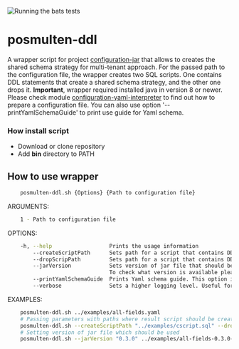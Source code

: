 ![Running the bats tests](https://github.com/starnowski/posmulten-ddl/workflows/Running%20the%20bats%20tests/badge.svg)

# posmulten-ddl

A wrapper script for project [configuration-jar](https://github.com/starnowski/posmulten/tree/master/configuration-parent/configuration-jar) that allows to creates the shared schema strategy for multi-tenant approach.
For the passed path to the configuration file, the wrapper creates two SQL scripts. One contains DDL statements that create a shared schema strategy, and the other one drops it.
__Important__, wrapper required installed java in version 8 or newer.
Please check module [configuration-yaml-interpreter](https://github.com/starnowski/posmulten/tree/master/configuration-parent/configuration-yaml-interpreter) to find out how to prepare a configuration file.
You can also use option '--printYamlSchemaGuide' to print use guide for Yaml schema.

### How install script

*   Download or clone repository
*   Add __bin__ directory to PATH

## How to use wrapper

```bash
    posmulten-ddl.sh {Options} {Path to configuration file}
```

ARGUMENTS:

```bash
    1 - Path to configuration file
```

OPTIONS:

```bash
    -h, --help                  Prints the usage information
        --createScriptPath      Sets path for a script that contains DDL statements that create a shared schema strategy. By default, a file with the name create_script.sql is being created in the current directory.
        --dropScripPath         Sets path for a script that contains DDL statements that drop a shared schema strategy. By default, a file with the name drop_script.sql is being created in the current directory.
        --jarVersion            Sets version of jar file that should be used to generate ddl statements.
                                To check what version is available please check https://search.maven.org/artifact/com.github.starnowski.posmulten.configuration/configuration-jar site.
        --printYamlSchemaGuide  Prints Yaml schema guide. This option is available for library since version 0.5.0
        --verbose               Sets a higher logging level. Useful for debugging purposes.
```

EXAMPLES:

```bash
    posmulten-ddl.sh ../examples/all-fields.yaml
    # Passing parameters with paths where result script should be created
    posmulten-ddl.sh --createScriptPath "../examples/cscript.sql" --dropScripPath "../examples/dscript.sql" ../examples/all-fields.yaml
    # Setting version of jar file which should be used
    posmulten-ddl.sh --jarVersion "0.3.0" ../examples/all-fields-0.3.0-valid.yaml
```